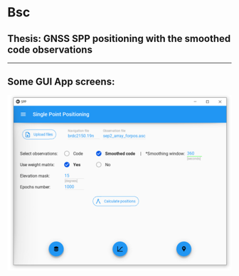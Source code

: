 # Bsc

## Thesis: GNSS SPP positioning with the smoothed code observations
---------
## Some GUI App screens:
![](AppScreens/MainWindow.png)
